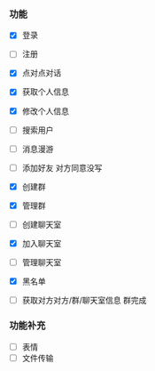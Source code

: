 ### 功能

- [x] 登录
- [ ] 注册
- [x] 点对点对话
- [x] 获取个人信息
- [x] 修改个人信息
- [ ] 搜索用户
- [ ] 消息漫游
- [ ] 添加好友 对方同意没写
- [x] 创建群
- [x] 管理群
- [ ] 创建聊天室
- [x] 加入聊天室
- [ ] 管理聊天室
- [x] 黑名单
- [ ] 获取对方对方/群/聊天室信息 群完成


### 功能补充

- [ ] 表情
- [ ] 文件传输
